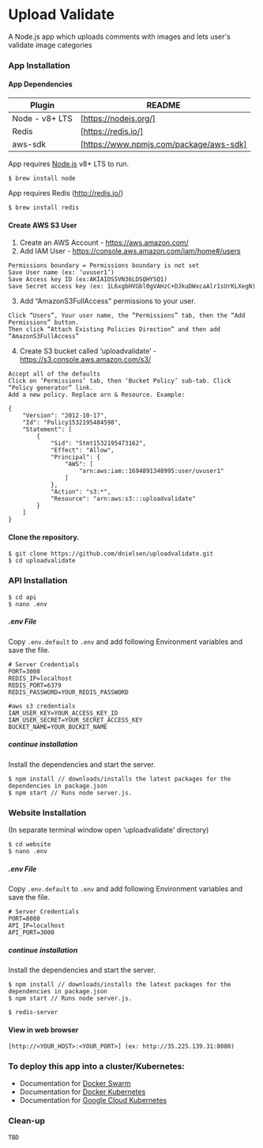 # Upload Validate
A Node.js app which uploads comments with images and lets user's validate image categories

### App Installation

#### App Dependencies

| Plugin | README |
| ------ | ------ |
| Node - v8+ LTS | [https://nodejs.org/] |
| Redis | [https://redis.io/] |
| aws-sdk | [https://www.npmjs.com/package/aws-sdk] |

App requires [Node.js](https://nodejs.org/) v8+ LTS to run.
```
$ brew install node
```
App requires Redis (http://redis.io/)
```
$ brew install redis
```

#### Create AWS S3 User

1. Create an AWS Account - https://aws.amazon.com/
2. Add IAM User - https://console.aws.amazon.com/iam/home#/users
```AWS access type = Programmatic access - with an access key
Permissions boundary = Permissions boundary is not set
Save User name (ex: ‘uvuser1’)
Save Access key ID (ex:AKIAIDS5VN36LDSQHYSQ1)
Save Secret access key (ex: 1L6xgbHVGbl0gVAHzC+DJkuDWxcaAlr1sUrKLXegN)
```
3. Add “AmazonS3FullAccess" permissions to your user.
```
Click “Users”, Your user name, the “Permissions” tab, then the “Add Permissions” button.
Then click “Attach Existing Policies Direction” and then add “AmazonS3FullAccess”
```
4. Create S3 bucket called ‘uploadvalidate’ - https://s3.console.aws.amazon.com/s3/
```
Accept all of the defaults
Click on ‘Permissions’ tab, then ‘Bucket Policy’ sub-tab. Click “Policy generator” link.
Add a new policy. Replace arn & Resource. Example:

{
    "Version": "2012-10-17",
    "Id": "Policy1532195484598",
    "Statement": [
        {
            "Sid": "Stmt1532195473162",
            "Effect": "Allow",
            "Principal": {
                "AWS": [
                    "arn:aws:iam::1694891348995:user/uvuser1"
                ]
            },
            "Action": "s3:*",
            "Resource": "arn:aws:s3:::uploadvalidate"
        }
    ]
}

```

#### Clone the repository.

```
$ git clone https://github.com/dnielsen/uploadvalidate.git
$ cd uploadvalidate
```

### API Installation

```
$ cd api
$ nano .env
```
##### .env File

Copy `.env.default` to `.env` and add following Environment variables and save the file.

```
# Server Credentials
PORT=3000
REDIS_IP=localhost
REDIS_PORT=6379
REDIS_PASSWORD=YOUR_REDIS_PASSWORD

#aws s3 credentials
IAM_USER_KEY=YOUR_ACCESS_KEY_ID
IAM_USER_SECRET=YOUR_SECRET_ACCESS_KEY
BUCKET_NAME=YOUR_BUCKET_NAME
```
##### continue installation

Install the dependencies and start the server.
```
$ npm install // downloads/installs the latest packages for the dependencies in package.json
$ npm start // Runs node server.js.
```

### Website Installation
(In separate terminal window open 'uploadvalidate' directory)
```
$ cd website
$ nano .env
```
##### .env File

Copy `.env.default` to `.env` and add following Environment variables and save the file.

```
# Server Credentials
PORT=8080
API_IP=localhost
API_PORT=3000
```
##### continue installation

Install the dependencies and start the server.
```
$ npm install // downloads/installs the latest packages for the dependencies in package.json
$ npm start // Runs node server.js.
```
```
$ redis-server
```

#### View in web browser
```
[http://<YOUR_HOST>:<YOUR_PORT>] (ex: http://35.225.139.31:8080)
```

### To deploy this app into a cluster/Kubernetes:

- Documentation for [Docker Swarm](/DOCKER-SWARM.md)
- Documentation for [Docker Kubernetes](/DOCKER-KUBERNETES.md)
- Documentation for [Google Cloud Kubernetes](/GOOGLE-CLOUD-KUBERNETES.md)

### Clean-up
```
TBD
```
